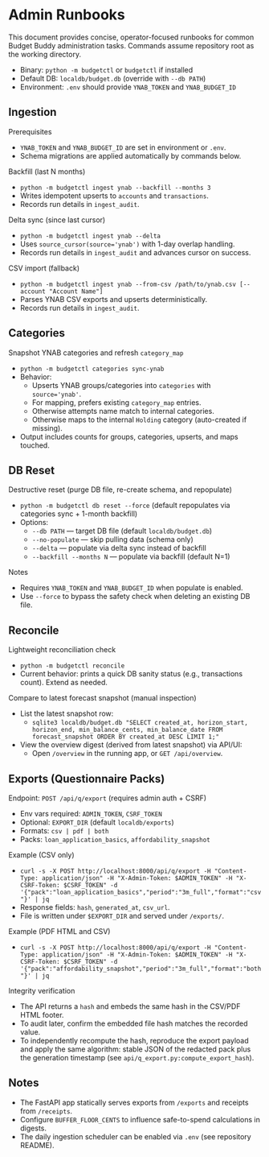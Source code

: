 # Admin Runbooks

This document provides concise, operator-focused runbooks for common Budget Buddy administration tasks. Commands assume repository root as the working directory.

- Binary: `python -m budgetctl` or `budgetctl` if installed
- Default DB: `localdb/budget.db` (override with `--db PATH`)
- Environment: `.env` should provide `YNAB_TOKEN` and `YNAB_BUDGET_ID`

## Ingestion

Prerequisites
- `YNAB_TOKEN` and `YNAB_BUDGET_ID` are set in environment or `.env`.
- Schema migrations are applied automatically by commands below.

Backfill (last N months)
- `python -m budgetctl ingest ynab --backfill --months 3`
- Writes idempotent upserts to `accounts` and `transactions`.
- Records run details in `ingest_audit`.

Delta sync (since last cursor)
- `python -m budgetctl ingest ynab --delta`
- Uses `source_cursor(source='ynab')` with 1-day overlap handling.
- Records run details in `ingest_audit` and advances cursor on success.

CSV import (fallback)
- `python -m budgetctl ingest ynab --from-csv /path/to/ynab.csv [--account "Account Name"]`
- Parses YNAB CSV exports and upserts deterministically.
- Records run details in `ingest_audit`.

## Categories

Snapshot YNAB categories and refresh `category_map`
- `python -m budgetctl categories sync-ynab`
- Behavior:
  - Upserts YNAB groups/categories into `categories` with `source='ynab'`.
  - For mapping, prefers existing `category_map` entries.
  - Otherwise attempts name match to internal categories.
  - Otherwise maps to the internal `Holding` category (auto-created if missing).
- Output includes counts for groups, categories, upserts, and maps touched.

## DB Reset

Destructive reset (purge DB file, re-create schema, and repopulate)
- `python -m budgetctl db reset --force` (default repopulates via categories sync + 1-month backfill)
- Options:
  - `--db PATH` — target DB file (default `localdb/budget.db`)
  - `--no-populate` — skip pulling data (schema only)
  - `--delta` — populate via delta sync instead of backfill
  - `--backfill --months N` — populate via backfill (default N=1)

Notes
- Requires `YNAB_TOKEN` and `YNAB_BUDGET_ID` when populate is enabled.
- Use `--force` to bypass the safety check when deleting an existing DB file.

## Reconcile

Lightweight reconciliation check
- `python -m budgetctl reconcile`
- Current behavior: prints a quick DB sanity status (e.g., transactions count). Extend as needed.

Compare to latest forecast snapshot (manual inspection)
- List the latest snapshot row:
  - `sqlite3 localdb/budget.db "SELECT created_at, horizon_start, horizon_end, min_balance_cents, min_balance_date FROM forecast_snapshot ORDER BY created_at DESC LIMIT 1;"`
- View the overview digest (derived from latest snapshot) via API/UI:
  - Open `/overview` in the running app, or `GET /api/overview`.

## Exports (Questionnaire Packs)

Endpoint: `POST /api/q/export` (requires admin auth + CSRF)
- Env vars required: `ADMIN_TOKEN`, `CSRF_TOKEN`
- Optional: `EXPORT_DIR` (default `localdb/exports`)
- Formats: `csv | pdf | both`
- Packs: `loan_application_basics`, `affordability_snapshot`

Example (CSV only)
- `curl -s -X POST http://localhost:8000/api/q/export -H "Content-Type: application/json" -H "X-Admin-Token: $ADMIN_TOKEN" -H "X-CSRF-Token: $CSRF_TOKEN" -d '{"pack":"loan_application_basics","period":"3m_full","format":"csv"}' | jq`
- Response fields: `hash`, `generated_at`, `csv_url`.
- File is written under `$EXPORT_DIR` and served under `/exports/`.

Example (PDF HTML and CSV)
- `curl -s -X POST http://localhost:8000/api/q/export -H "Content-Type: application/json" -H "X-Admin-Token: $ADMIN_TOKEN" -H "X-CSRF-Token: $CSRF_TOKEN" -d '{"pack":"affordability_snapshot","period":"3m_full","format":"both"}' | jq`

Integrity verification
- The API returns a `hash` and embeds the same hash in the CSV/PDF HTML footer.
- To audit later, confirm the embedded file hash matches the recorded value.
- To independently recompute the hash, reproduce the export payload and apply the same algorithm: stable JSON of the redacted pack plus the generation timestamp (see `api/q_export.py:compute_export_hash`).

## Notes

- The FastAPI app statically serves exports from `/exports` and receipts from `/receipts`.
- Configure `BUFFER_FLOOR_CENTS` to influence safe-to-spend calculations in digests.
- The daily ingestion scheduler can be enabled via `.env` (see repository README).
